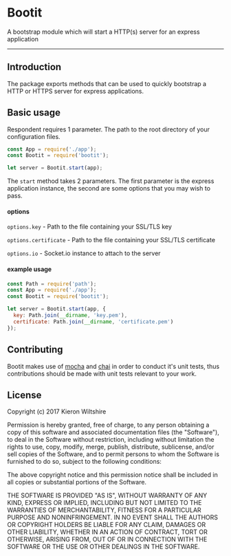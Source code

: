 # Bootit

A bootstrap module which will start a HTTP(s) server for an express application

---

## Introduction

The package exports methods that can be used to quickly bootstrap a HTTP or HTTPS server for express applications.

## Basic usage

Respondent requires 1 parameter. The path to the root directory of your configuration files.

```JavaScript
const App = require('./app');
const Bootit = require('bootit');

let server = Bootit.start(app);
```

The `start` method takes 2 parameters. The first parameter is the express application instance, the second are some options that you may wish to pass.

#### options

`options.key` - Path to the file containing your SSL/TLS key

`options.certificate` - Path to the file containing your SSL/TLS certificate

`options.io` - Socket.io instance to attach to the server

#### example usage

```JavaScript
const Path = require('path');
const App = require('./app');
const Bootit = require('bootit');

let server = Bootit.start(app, {
  key: Path.join(__dirname, 'key.pem'),
  certificate: Path.join(__dirname, 'certificate.pem')
});
```

## Contributing

Bootit makes use of [mocha]() and [chai]() in order to conduct it's unit tests, thus contributions
should be made with unit tests relevant to your work.

## License

Copyright (c) 2017 Kieron Wiltshire

Permission is hereby granted, free of charge, to any person obtaining a copy
of this software and associated documentation files (the "Software"), to deal
in the Software without restriction, including without limitation the rights
to use, copy, modify, merge, publish, distribute, sublicense, and/or sell
copies of the Software, and to permit persons to whom the Software is
furnished to do so, subject to the following conditions:

The above copyright notice and this permission notice shall be included in all
copies or substantial portions of the Software.

THE SOFTWARE IS PROVIDED "AS IS", WITHOUT WARRANTY OF ANY KIND, EXPRESS OR
IMPLIED, INCLUDING BUT NOT LIMITED TO THE WARRANTIES OF MERCHANTABILITY,
FITNESS FOR A PARTICULAR PURPOSE AND NONINFRINGEMENT. IN NO EVENT SHALL THE
AUTHORS OR COPYRIGHT HOLDERS BE LIABLE FOR ANY CLAIM, DAMAGES OR OTHER
LIABILITY, WHETHER IN AN ACTION OF CONTRACT, TORT OR OTHERWISE, ARISING FROM,
OUT OF OR IN CONNECTION WITH THE SOFTWARE OR THE USE OR OTHER DEALINGS IN THE
SOFTWARE.
